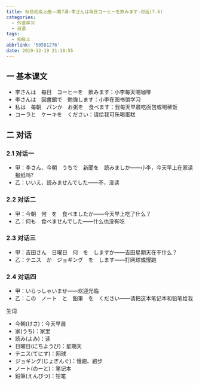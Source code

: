 ```yaml
---
title: 标日初级上册——第7课-李さんは毎日コーヒーを飲みます-对话(7.6)
categories:
  - 外语学习
  - 日语
tags:
  - 初级上
abbrlink: '50581276'
date: 2019-12-19 21:18:55
---
```

## 一 基本课文

* 李さんは　毎日　コーヒーを　飲みます：小李每天喝咖啡
* 李さんは　図書館で　勉強します：小李在图书馆学习
* 私は　毎朝　パンか　お粥を　食べます：我每天早晨吃面包或喝稀饭
* コーラと　ケーキを　ください：请给我可乐喝蛋糕

<!--more-->

## 二 对话

### 2.1 对话一

* 甲：李さん、今朝　うちで　新聞を　読みましか——小李，今天早上在家读报纸吗?
* 乙：いいえ、読みませんでした——不，没读

### 2.2 对话二

* 甲：今朝　何　を　食べましたか——今天早上吃了什么？
* 乙：何も　食べませんでした——什么也没有吃

### 2.3 对话三

* 甲：吉田さん　日曜日　何　を　しますか——吉田星期天在干什么？
* 乙：テニス　か　ジョギング　を　します——打网球或慢跑

### 2.4 对话四

* 甲：いらっしゃいませ——欢迎光临
* 乙：この　ノート　と　鉛筆　を　ください——请把这本笔记本和铅笔给我

生词  

- 今朝(けさ)：今天早晨
- 家(うち)：家里
- 読み(よみ)：读
- 日曜日(にちようび)：星期天
- テニス(てにす)：网球
- ジョギング(じょぎんぐ)：慢跑、跑步
- ノート(のーと)：笔记本
- 鉛筆(えんぴつ)：铅笔
